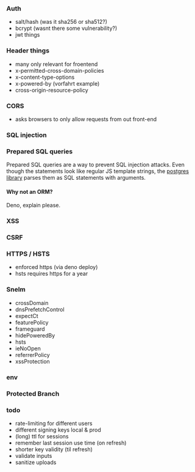 ### Auth
- salt/hash (was it sha256 or sha512?)
- bcrypt (wasnt there some vulnerability?)
- jwt things

### Header things
- many only relevant for froentend
- x-permitted-cross-domain-policies
- x-content-type-options
- x-powered-by (vorfahrt example)
- cross-origin-resource-policy

### CORS
- asks browsers to only allow requests from out front-end

### SQL injection

### Prepared SQL queries
Prepared SQL queries are a way to prevent SQL injection attacks.
Even though the statements look like regular JS template strings, the [postgres library](https://deno-postgres.com/#/?id=template-strings) parses them as SQL statements with arguments.

#### Why not an ORM?
Deno, explain please.

### XSS

### CSRF

### HTTPS / HSTS
- enforced https (via deno deploy)
- hsts requires https for a year

### Snelm
- crossDomain
- dnsPrefetchControl
- expectCt
- featurePolicy
- frameguard
- hidePoweredBy
- hsts
- ieNoOpen
- referrerPolicy
- xssProtection

### env

### Protected Branch

### todo
- rate-limiting for different users 
- different signing keys local & prod
- (long) ttl for sessions
- remember last session use time (on refresh)
- shorter key validity (til refresh)
- validate inputs
- sanitize uploads